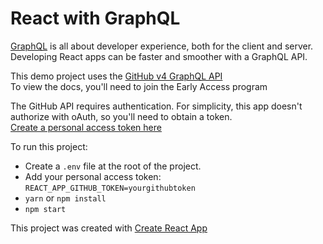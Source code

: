 # React with GraphQL

[GraphQL](http://graphql.org/) is all about developer experience, both for the client and server. Developing React apps can be faster and smoother with a GraphQL API.

This demo project uses the [GitHub v4 GraphQL API](https://developer.github.com/v4/)  
To view the docs, you'll need to join the Early Access program

The GitHub API requires authentication. For simplicity, this app doesn't authorize with oAuth, so you'll need to obtain a token.  
[Create a personal access token here](https://help.github.com/articles/creating-a-personal-access-token-for-the-command-line/)

To run this project:
  - Create a `.env` file at the root of the project.
  - Add your personal access token: `REACT_APP_GITHUB_TOKEN=yourgithubtoken`
  - `yarn` or `npm install`
  - `npm start`

This project was created with [Create React App](https://github.com/facebookincubator/create-react-app/blob/master/packages/react-scripts/template/README.md)
